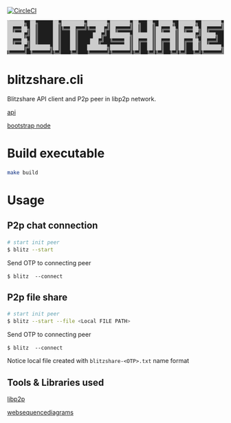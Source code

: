 [![CircleCI](https://circleci.com/gh/blitzshare/blitzshare.cli/tree/main.svg?style=svg&circle-token=2d8209870f559c209f3167d0f28404d05339975e)](https://circleci.com/gh/blitzshare/blitzshare.cli/tree/main)

![logo](./assets/logo.png)

# blitzshare.cli
Blitzshare API client and P2p peer in libp2p network.

[api](https://github.com/blitzshare/blitzshare.api)

[bootstrap node](https://github.com/blitzshare/blitzshare.bootstrap.node)

# Build executable
```bash
make build
```

# Usage

## P2p chat connection
```bash
# start init peer
$ blitz --start
```
Send OTP to connecting peer
```
$ blitz  --connect
```

## P2p file share

```bash
# start init peer
$ blitz --start --file <Local FILE PATH>
```
Send OTP to connecting peer
```
$ blitz  --connect
```
Notice local file created with `blitzshare-<OTP>.txt` name format
 

## Tools & Libraries used
[libp2p](https://docs.ipfs.io/concepts/libp2p/)

[websequencediagrams](./websequencediagrams)